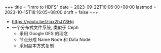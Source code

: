 +++
title = "Intro to HDFS"
date = 2023-09-22T10:06:00+08:00
lastmod = 2023-10-15T18:16:05+08:00
draft = false
+++

-   <https://youtu.be/ziqx2hJY8Hg>
-   一个分布式文件系统, 类似于 Ceph
    -   采用 Google GFS 的理念
    -   节点分成 Name Node 和 Data Node
    -   采用副本方式复制
